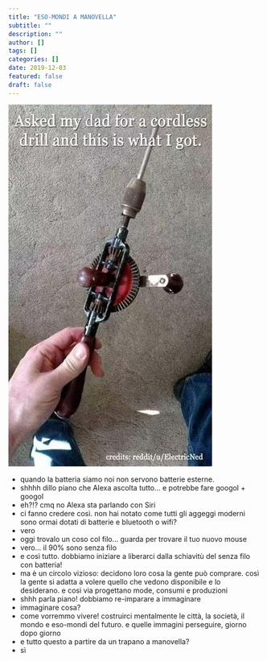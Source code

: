 ```yaml
---
title: "ESO-MONDI A MANOVELLA"
subtitle: ""
description: ""
author: []
tags: []
categories: []
date: 2019-12-03
featured: false
draft: false
---
```

![](../../../assets/img/post/2019/trapano-manovella-featured.jpg)

- quando la batteria siamo noi non servono batterie esterne.
- shhhh dillo piano che Alexa ascolta tutto... e potrebbe fare googol + googol
- eh?!? cmq no Alexa sta parlando con Siri
- ci fanno credere così. non hai notato come tutti gli aggeggi moderni sono ormai dotati di batterie e bluetooth o wifi?
- vero
- oggi trovalo un coso col filo... guarda per trovare il tuo nuovo mouse
- vero... il 90% sono senza filo
- e così tutto. dobbiamo iniziare a liberarci dalla schiavitù del senza filo con batteria!
- ma è un circolo vizioso: decidono loro cosa la gente può comprare. così la gente si adatta a volere quello che vedono disponibile e lo desiderano. e così via progettano mode, consumi e produzioni
- shhh parla piano! dobbiamo re-imparare a immaginare
- immaginare cosa?
- come vorremmo vivere! costruirci mentalmente le città, la società, il mondo e eso-mondi del futuro. e quelle immagini perseguire, giorno dopo giorno
- e tutto questo a partire da un trapano a manovella?
- sì

